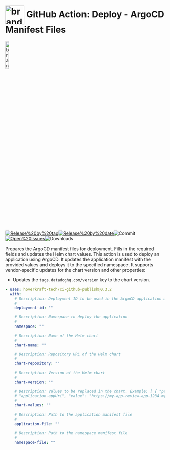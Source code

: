 <!-- start title -->

# <img src=".github/ghadocs/branding.svg" width="60px" align="center" alt="branding<icon:file-text color:gray-dark>" /> GitHub Action: Deploy - ArgoCD Manifest Files

<!-- end title -->
<!--
// jscpd:ignore-start
-->
<!-- start branding -->

<img src=".github/ghadocs/branding.svg" width="15%" align="center" alt="branding<icon:file-text color:gray-dark>" />

<!-- end branding -->
<!-- markdownlint-disable MD013 -->
<!-- start badges -->

<a href="https%3A%2F%2Fgithub.com%2Fhoverkraft-tech%2Fci-github-publish%2Freleases%2Flatest"><img src="https://img.shields.io/github/v/release/hoverkraft-tech/ci-github-publish?display_name=tag&sort=semver&logo=github&style=flat-square" alt="Release%20by%20tag" /></a><a href="https%3A%2F%2Fgithub.com%2Fhoverkraft-tech%2Fci-github-publish%2Freleases%2Flatest"><img src="https://img.shields.io/github/release-date/hoverkraft-tech/ci-github-publish?display_name=tag&sort=semver&logo=github&style=flat-square" alt="Release%20by%20date" /></a><img src="https://img.shields.io/github/last-commit/hoverkraft-tech/ci-github-publish?logo=github&style=flat-square" alt="Commit" /><a href="https%3A%2F%2Fgithub.com%2Fhoverkraft-tech%2Fci-github-publish%2Fissues"><img src="https://img.shields.io/github/issues/hoverkraft-tech/ci-github-publish?logo=github&style=flat-square" alt="Open%20Issues" /></a><img src="https://img.shields.io/github/downloads/hoverkraft-tech/ci-github-publish/total?logo=github&style=flat-square" alt="Downloads" />

<!-- end badges -->
<!-- markdownlint-enable MD013 -->
<!--
// jscpd:ignore-end
-->
<!-- start description -->

Prepares the ArgoCD manifest files for deployment.
Fills in the required fields and updates the Helm chart values.
This action is used to deploy an application using ArgoCD.
It updates the application manifest with the provided values and deploys it to the specified namespace.
It supports vendor-specific updates for the chart version and other properties:

- Updates the `tags.datadoghq.com/version` key to the chart version.

<!-- end description -->
<!-- start contents -->
<!-- end contents -->
<!-- start usage -->

```yaml
- uses: hoverkraft-tech/ci-github-publish@0.3.2
  with:
    # Description: Deployment ID to be used in the ArgoCD application manifest
    #
    deployment-id: ""

    # Description: Namespace to deploy the application
    #
    namespace: ""

    # Description: Name of the Helm chart
    #
    chart-name: ""

    # Description: Repository URL of the Helm chart
    #
    chart-repository: ""

    # Description: Version of the Helm chart
    #
    chart-version: ""

    # Description: Values to be replaced in the chart. Example: [ { "path":
    # "application.appUri", "value": "https://my-app-review-app-1234.my-org.com" } ]
    #
    chart-values: ""

    # Description: Path to the application manifest file
    #
    application-file: ""

    # Description: Path to the namespace manifest file
    #
    namespace-file: ""
```

<!-- end usage -->
<!-- start inputs -->
<!-- end outputs -->
<!-- start [.github/ghadocs/examples/] -->
<!-- end [.github/ghadocs/examples/] -->
